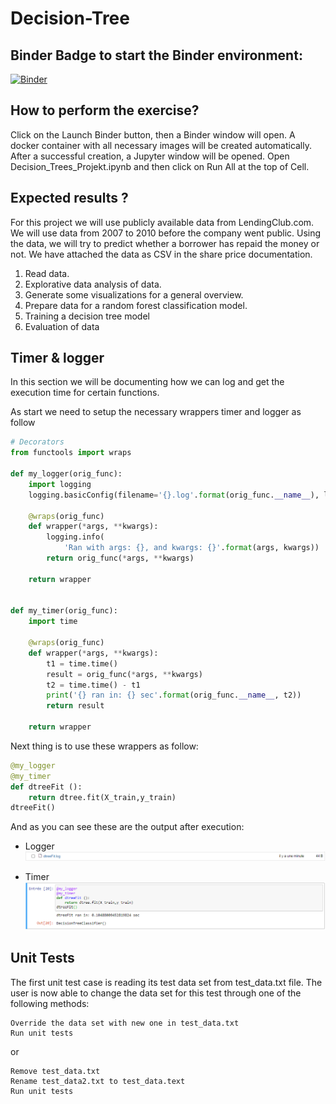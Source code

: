 # Decision-Tree

## Binder Badge to start the Binder environment:
[![Binder](https://mybinder.org/badge_logo.svg)](https://mybinder.org/v2/gh/ElMehdiAbbes/RScript.git/master)

## How to perform the exercise?
Click on the Launch Binder button, then a Binder window will open. A docker container with all necessary images will be created automatically. After a successful creation, a Jupyter window will be opened. Open Decision_Trees_Projekt.ipynb and then click on Run All at the top of Cell.

## Expected results ?
For this project we will use publicly available data from LendingClub.com. We will use data from 2007 to 2010 before the company went public. Using the data, we will try to predict whether a borrower has repaid the money or not. We have attached the data as CSV in the share price documentation.

1. Read data.
2. Explorative data analysis of data.
3. Generate some visualizations for a general overview.
4. Prepare data for a random forest classification model.
5. Training a decision tree model
6. Evaluation of data

## Timer & logger

In this section we will be documenting how we can log and get the execution time for certain functions.

As start we need to setup the necessary wrappers timer and logger as follow

```python
# Decorators
from functools import wraps

def my_logger(orig_func):
    import logging
    logging.basicConfig(filename='{}.log'.format(orig_func.__name__), level=logging.INFO)

    @wraps(orig_func)
    def wrapper(*args, **kwargs):
        logging.info(
            'Ran with args: {}, and kwargs: {}'.format(args, kwargs))
        return orig_func(*args, **kwargs)

    return wrapper


def my_timer(orig_func):
    import time

    @wraps(orig_func)
    def wrapper(*args, **kwargs):
        t1 = time.time()
        result = orig_func(*args, **kwargs)
        t2 = time.time() - t1
        print('{} ran in: {} sec'.format(orig_func.__name__, t2))
        return result

    return wrapper
```

Next thing is to use these wrappers as follow:

```python
@my_logger 
@my_timer 
def dtreeFit ():
    return dtree.fit(X_train,y_train)
dtreeFit()
```

And as you can see these are the output after execution:
- Logger
![Screenshot](logger.PNG)

- Timer
![Screenshot](timer.PNG)


## Unit Tests

The first unit test case is reading its test data set from test_data.txt file.
The user is now able to change the data set for this test through one of the following methods:
```
Override the data set with new one in test_data.txt
Run unit tests
```
or
```
Remove test_data.txt 
Rename test_data2.txt to test_data.text
Run unit tests
```
